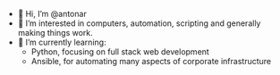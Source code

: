 - 👋 Hi, I’m @antonar
- 👀 I’m interested in computers, automation, scripting and generally making things work.
- 🌱 I’m currently learning:
  - Python, focusing on full stack web development
  - Ansible, for automating many aspects of corporate infrastructure

<!---
antonar/antonar is a ✨ special ✨ repository because its `README.md` (this file) appears on your GitHub profile.
You can click the Preview link to take a look at your changes.
--->
